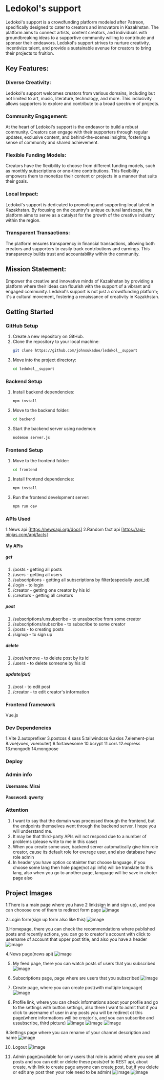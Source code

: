 # Ledokol's support

Ledokol's support is a crowdfunding platform modeled after Patreon, specifically designed to cater to creators and innovators in Kazakhstan. The platform aims to connect artists, content creators, and individuals with groundbreaking ideas to a supportive community willing to contribute and sponsor their endeavors. Ledokol's support strives to nurture creativity, incentivize talent, and provide a sustainable avenue for creators to bring their projects to fruition.

## Key Features:

### Diverse Creativity:
Ledokol's support welcomes creators from various domains, including but not limited to art, music, literature, technology, and more. This inclusivity allows supporters to explore and contribute to a broad spectrum of projects.

### Community Engagement: 
At the heart of Ledokol's support is the endeavor to build a robust community. Creators can engage with their supporters through regular updates, exclusive content, and behind-the-scenes insights, fostering a sense of community and shared achievement.

### Flexible Funding Models: 
Creators have the flexibility to choose from different funding models, such as monthly subscriptions or one-time contributions. This flexibility empowers them to monetize their content or projects in a manner that suits their goals.

### Local Impact: 
Ledokol's support is dedicated to promoting and supporting local talent in Kazakhstan. By focusing on the country's unique cultural landscape, the platform aims to serve as a catalyst for the growth of the creative industry within the region.

### Transparent Transactions: 
The platform ensures transparency in financial transactions, allowing both creators and supporters to easily track contributions and earnings. This transparency builds trust and accountability within the community.

## Mission Statement:

Empower the creative and innovative minds of Kazakhstan by providing a platform where their ideas can flourish with the support of a vibrant and engaged community. Ledokol's support is not just a crowdfunding platform; it's a cultural movement, fostering a renaissance of creativity in Kazakhstan.


## Getting Started

### GitHub Setup

1. Create a new repository on GitHub.
2. Clone the repository to your local machine:
    ```bash
    git clone https://github.com/johnsukadoe/ledokol__support
    ```
3. Move into the project directory:
    ```bash
    cd ledokol__support
    ```

### Backend Setup

1. Install backend dependencies:
    ```bash
    npm install
    ```
2. Move to the backend folder:
    ```bash
    cd backend
    ```
3. Start the backend server using nodemon:
    ```bash
    nodemon server.js
    ```

### Frontend Setup

1. Move to the frontend folder:
    ```bash
    cd frontend
    ```
2. Install frontend dependencies:
    ```bash
    npm install
    ```
3. Run the frontend development server:
    ```bash
    npm run dev
    ```

### APIs Used
1.News api [https://newsapi.org/docs]
2.Random fact api [https://api-ninjas.com/api/facts]

#### My APIs
##### get
1. /posts - getting all posts
2. /users - getting all users
3. /subscriptions - getting all subscriptions by filter(especially user_id)
4. /login - to login
5. /creator - getting one creator by his id
6. /creators - getting all creators
##### post
1. /subscriptions/unsubscribe - to unsubscribe from some creator
2. /subscriptions/subscribe - to subscribe to some creator
3. /posts - to creating posts
4. /signup - to sign up

##### delete 
1. /post/remove - to delete post by its id
2. /users - to delete someone by his id

##### update(put)
1. /post - to edit post
2. /creator - to edit creator's information

### Frontend framework
Vue.js

### Dev Dependencies
1.Vite
2.autoprefixer
3.postcss
4.sass
5.tailwindcss
6.axios
7.element-plus
8.vue(vuex, vuerouter)
9.fortawesome
10.bcrypt
11.cors
12.express
13.mongodb
14.mongoose

### Deploy


### Admin info
#### Username: Mirai
#### Password: qwerty

### Attention
1. I want to say that the domain was processed through the frontend, but the endpoints themselves went through the backend server, I hope you will understand me.
2. It may be that third-party APIs will not respond due to a number of problems (please write to me in this case)
3. When you create some user, backend server automatically give him role creator, cause its default role for everage user, and also database have role admin
4. In header you have option containter that choose language, if you choose some lang then hole page(not api info) will be translate to this lang, also when you go to another page, language will be save in ahoter page also

## Project Images
1.There is a main page where you have 2 link(sign in and sign up), and you can chooose one of them to redirect form page
![image](https://github.com/johnsukadoe/ledokol__support/assets/116514476/e812f5fd-e06f-440e-8ce3-6326bf60444b)

2.Login form(sign up form also like this)
![image](https://github.com/johnsukadoe/ledokol__support/assets/116514476/4bf9ed54-208f-4d4f-a8d5-2e693db0fa10)

3.Homepage, there you can check the recommendations where published posts and recently actions, you can go to creator's account with click to username of account that upper post title, and also you have a header
![image](https://github.com/johnsukadoe/ledokol__support/assets/116514476/d76df2be-2fb6-4bdb-adb9-6a7b88930a56)

4.News page(news api)
![image](https://github.com/johnsukadoe/ledokol__support/assets/116514476/fa326942-1956-407e-91a0-683e45f360f6)

5. My feed page, there you can watch posts of users that you subscribed
![image](https://github.com/johnsukadoe/ledokol__support/assets/116514476/065fb59d-fd8f-413a-820e-ad2d17c5cbb5)

6. Subscriptions page, page where are users that you subscribed
![image](https://github.com/johnsukadoe/ledokol__support/assets/116514476/a832c7db-9224-4af5-9c11-451d7bad34b9)

7. Create page, where you can create post(with multiple language)
![image](https://github.com/johnsukadoe/ledokol__support/assets/116514476/5b2f4996-1e5c-41e1-9e33-dc5c4e306270)

8. Profile link, where you can check informations about your profile and  go to the settings with button settings, also there I want to admit that if you click to username of user in any posts you will be redirect ot this page(where informations will be creator's, and you can subscribe and ussubscribe, third picture)
![image](https://github.com/johnsukadoe/ledokol__support/assets/116514476/19b4f7d7-8135-4ed7-b822-c84605dcae0c)
![image](https://github.com/johnsukadoe/ledokol__support/assets/116514476/1bc0b40d-7774-4c9d-ad81-6355ecde4e74)
![image](https://github.com/johnsukadoe/ledokol__support/assets/116514476/e104946c-dc47-459f-8d9c-6c05d98f6e26)

9.Settings page where you can rename of your channel description and name
![image](https://github.com/johnsukadoe/ledokol__support/assets/116514476/8ec53f4a-d938-435e-9787-036c34f4b95c)

10. Logout
![image](https://github.com/johnsukadoe/ledokol__support/assets/116514476/fc12114b-e0d3-478a-8857-b9710cb02bec)

11. Admin page(available for only users that role is admin) where you see all posts and you can edit or delete these posts(ref to REST api, about create, with link to create page anyone can create post, but if you delete or edit any post then your role need to be admin)
![image](https://github.com/johnsukadoe/ledokol__support/assets/116514476/8ffcd522-d0bd-4ffe-b581-6ed12eb52bd0)
![image](https://github.com/johnsukadoe/ledokol__support/assets/116514476/ec135dbf-8d63-4c2c-ba20-c3799d119621)










